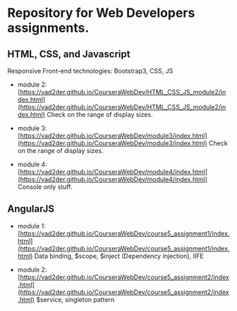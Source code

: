# Repository for Web Developers assignments.

## HTML, CSS, and Javascript

Responsive Front-end technologies: Bootstrap3, CSS, JS

* module 2: [https://vad2der.github.io/CourseraWebDev/HTML_CSS_JS_module2/index.html](https://vad2der.github.io/CourseraWebDev/HTML_CSS_JS_module2/index.html)  Check on the range of display sizes.

* module 3: [https://vad2der.github.io/CourseraWebDev/module3/index.html](https://vad2der.github.io/CourseraWebDev/module3/index.html)  Check on the range of display sizes.

* module 4: [https://vad2der.github.io/CourseraWebDev/module4/index.html](https://vad2der.github.io/CourseraWebDev/module4/index.html)  Console only stuff.

## AngularJS

* module 1: [https://vad2der.github.io/CourseraWebDev/course5_assignment1/index.html](https://vad2der.github.io/CourseraWebDev/course5_assignment1/index.html) Data binding, $scope, $inject (Dependency injection), IIFE

* module 2: [https://vad2der.github.io/CourseraWebDev/course5_assignment2/index.html](https://vad2der.github.io/CourseraWebDev/course5_assignment2/index.html) $service, singleton pattern